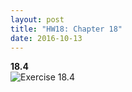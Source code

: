 ```yaml
---
layout: post
title: "HW18: Chapter 18"
date: 2016-10-13
--- 
```

<b>18.4</b>  
![Exercise 18.4](https://waltermblair.github.io/HW18Ex18.4.png "Exercise 18.4")